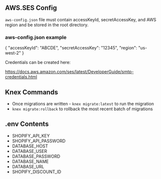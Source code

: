## AWS.SES Config

`aws-config.json` file must contain accessKeyId, secretAccessKey, and AWS region and be stored in the root directory.

### aws-config.json example

{
  "accessKeyId": "ABCDE",
  "secretAccessKey": "12345",
  "region": "us-west-2"
}

Credentials can be created here:

https://docs.aws.amazon.com/ses/latest/DeveloperGuide/smtp-credentials.html

## Knex Commands

 - Once migrations are written - `knex migrate:latest` to run the migration
 - `knex migrate:rollback` to rollback the most recent batch of migrations

## .env Contents

 - SHOPIFY_API_KEY
 - SHOPIFY_API_PASSWORD
 - DATABASE_HOST
 - DATABASE_USER
 - DATABASE_PASSWORD
 - DATABASE_NAME
 - DATABASE_URL
 - SHOPIFY_DISCOUNT_ID